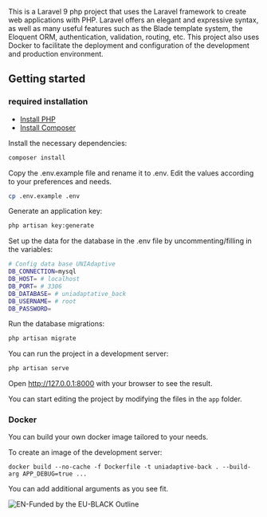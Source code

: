 This is a Laravel 9 php project that uses the Laravel framework to create web applications with PHP. Laravel offers an elegant and expressive syntax, as well as many useful features such as the Blade template system, the Eloquent ORM, authentication, validation, routing, etc. This project also uses Docker to facilitate the deployment and configuration of the development and production environment.

## Getting started

### required installation

-   [Install PHP](https://www.php.net/manual/es/install.php)
-   [Install Composer](https://getcomposer.org/download/)

Install the necessary dependencies:

```bash
composer install
```

Copy the .env.example file and rename it to .env. Edit the values according to your preferences and needs.

```bash
cp .env.example .env
```

Generate an application key:

```bash
php artisan key:generate
```

Set up the data for the database in the .env file by uncommenting/filling in the variables:

```bash
# Config data base UNIAdaptive
DB_CONNECTION=mysql
DB_HOST= # localhost
DB_PORT= # 3306
DB_DATABASE= # uniadaptative_back
DB_USERNAME= # root
DB_PASSWORD=
```

Run the database migrations:

```bash
php artisan migrate
```

You can run the project in a development server:

```bash
php artisan serve
```

Open http://127.0.0.1:8000 with your browser to see the result.

You can start editing the project by modifying the files in the `app` folder.

### Docker

You can build your own docker image tailored to your needs.

To create an image of the development server:

    docker build --no-cache -f Dockerfile -t uniadaptive-back . --build-arg APP_DEBUG=true ...

You can add additional arguments as you see fit.

![EN-Funded by the EU-BLACK Outline](https://github.com/uniadaptiveLTI/uniadaptiveLTI-Back/assets/91719773/0ad90a93-e586-44e3-ad8a-ce6b09a5c0bc)
